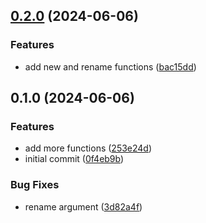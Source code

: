 

## [0.2.0](https://github.com/CyanSalt/git9/compare/v0.1.0...v0.2.0) (2024-06-06)


### Features

* add new and rename functions ([bac15dd](https://github.com/CyanSalt/git9/commit/bac15dd337c686d2cb76e81258cbe1100af999a1))

## 0.1.0 (2024-06-06)


### Features

* add more functions ([253e24d](https://github.com/CyanSalt/git9/commit/253e24d7f5ff6f8b1e07aa82e7e70cfb0274a285))
* initial commit ([0f4eb9b](https://github.com/CyanSalt/git9/commit/0f4eb9bb5318803e721a962c65a6e97bd93cf145))


### Bug Fixes

* rename argument ([3d82a4f](https://github.com/CyanSalt/git9/commit/3d82a4f3bc9504042ded1d86d43b3cff8a0f9aa1))
